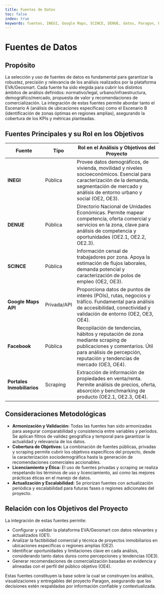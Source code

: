 ```yaml
---
title: Fuentes de Datos
toc: false
index: true
keywords: fuentes, INEGI, Google Maps, SCINCE, DENUE, datos, Paragon, EVA, Geosmart
---
```


# Fuentes de Datos

## Propósito

La selección y uso de fuentes de datos es fundamental para garantizar la robustez, precisión y relevancia de los análisis realizados por la plataforma EVA/Geosmart. Cada fuente ha sido elegida para cubrir los distintos ámbitos de análisis definidos: normativo/legal, urbano/infraestructura, demográfico/mercado, propuesta de valor y recomendaciones de comercialización. La integración de estas fuentes permite abordar tanto el Escenario A (análisis de ubicaciones específicas) como el Escenario B (identificación de zonas óptimas en regiones amplias), asegurando la cobertura de los KPIs y métricas planteadas.

## Fuentes Principales y su Rol en los Objetivos

| Fuente            | Tipo         | Rol en el Análisis y Objetivos del Proyecto                                                                                  |
|-------------------|--------------|----------------------------------------------------------------------------------------------------------------------------|
| **INEGI**         | Pública      | Provee datos demográficos, de vivienda, movilidad y niveles socioeconómicos. Esencial para caracterización de la demanda, segmentación de mercado y análisis de entorno urbano y social (OE2, OE3). |
| **DENUE**         | Pública      | Directorio Nacional de Unidades Económicas. Permite mapear competencia, oferta comercial y servicios en la zona, clave para análisis de competencia y oportunidades (OE2.1, OE2.2, OE2.3). |
| **SCINCE**        | Pública      | Información censal de trabajadores por zona. Apoya la estimación de flujos laborales, demanda potencial y caracterización de polos de empleo (OE2, OE3). |
| **Google Maps API** | Privada/API  | Proporciona datos de puntos de interés (POIs), rutas, negocios y tráfico. Fundamental para análisis de accesibilidad, conectividad y validación de entorno (OE2, OE3, OE4). |
| **Facebook**      | Pública      | Recopilación de tendencias, hábitos y reputación de zona mediante scraping de publicaciones y comentarios. Útil para análisis de percepción, reputación y tendencias de mercado (OE3, OE4). |
| **Portales Inmobiliarios** | Scraping     | Extracción de información de propiedades en venta/renta. Permite análisis de precios, oferta, absorción y benchmarking de producto (OE2.1, OE2.3, OE4). |

## Consideraciones Metodológicas

- **Armonización y Validación:** Todas las fuentes han sido armonizadas para asegurar comparabilidad y consistencia entre variables y periodos. Se aplican filtros de validez geográfica y temporal para garantizar la actualidad y relevancia de los datos.
- **Cobertura de Objetivos:** La combinación de fuentes públicas, privadas y scraping permite cubrir los objetivos específicos del proyecto, desde la caracterización sociodemográfica hasta la generación de recomendaciones comerciales accionables.
- **Licenciamiento y Ética:** El uso de fuentes privadas y scraping se realiza respetando los términos de uso y licenciamiento, así como las mejores prácticas éticas en el manejo de datos.
- **Actualización y Escalabilidad:** Se priorizan fuentes con actualización periódica y escalabilidad para futuras fases o regiones adicionales del proyecto.

## Relación con los Objetivos del Proyecto

La integración de estas fuentes permite:

- Configurar y validar la plataforma EVA/Geosmart con datos relevantes y actualizados (OE1).
- Analizar la factibilidad comercial y técnica de proyectos inmobiliarios en ubicaciones específicas o regiones amplias (OE2).
- Identificar oportunidades y limitaciones clave en cada análisis, considerando tanto datos duros como percepciones y tendencias (OE3).
- Generar recomendaciones de comercialización basadas en evidencia y alineadas con el perfil del público objetivo (OE4).

Estas fuentes constituyen la base sobre la cual se construyen los análisis, visualizaciones y entregables del proyecto Paragon, asegurando que las decisiones estén respaldadas por información confiable y contextualizada.
